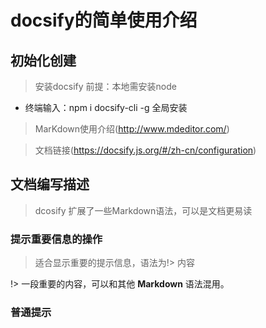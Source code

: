 # docsify的简单使用介绍
## 初始化创建
>安装docsify 前提：本地需安装node 
* 终端输入：npm i docsify-cli -g 全局安装

>MarKdown使用介绍(http://www.mdeditor.com/)

> 文档链接(https://docsify.js.org/#/zh-cn/configuration)

## 文档编写描述
> dcosify 扩展了一些Markdown语法，可以是文档更易读

### 提示重要信息的操作
>适合显示重要的提示信息，语法为!> 内容

!> 一段重要的内容，可以和其他 **Markdown** 语法混用。

### 普通提示
